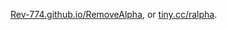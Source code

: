 [Rev-774.github.io/RemoveAlpha](https://Rev-774.github.io/RemoveAlpha/), or [tiny.cc/ralpha](https://tiny.cc/ralpha/).
